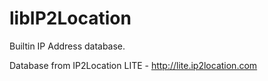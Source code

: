 libIP2Location
==============

Builtin IP Address database.

Database from IP2Location LITE - http://lite.ip2location.com
